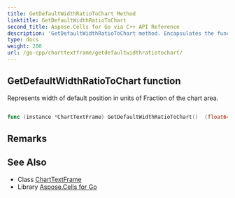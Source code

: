 ```yaml
---
title: GetDefaultWidthRatioToChart Method 
linktitle: GetDefaultWidthRatioToChart
second_title: Aspose.Cells for Go via C++ API Reference
description: 'GetDefaultWidthRatioToChart method. Encapsulates the function that represents getdefaultwidthratiotochart in Go.'
type: docs
weight: 200
url: /go-cpp/charttextframe/getdefaultwidthratiotochart/
---
```


## GetDefaultWidthRatioToChart function

Represents width of default position in units of Fraction of the chart area.

```go

func (instance *ChartTextFrame) GetDefaultWidthRatioToChart()  (float64,  error) 

```

## Remarks


## See Also

* Class [ChartTextFrame](../)
* Library [Aspose.Cells for Go](../../)
